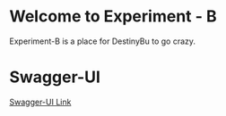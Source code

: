 # Welcome to Experiment - B

Experiment-B is a place for DestinyBu to go crazy.

# Swagger-UI

[Swagger-UI Link](http://localhost:42069/experiment-b/swagger-ui/index.html#)
